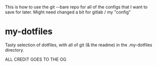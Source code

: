 This is how to use the git --bare repo for all of the configs that I want to save for later.
Might need changed a bit for gitlab / my "config"

# my-dotfiles
Tasty selection of dotfiles, with all of git (&amp; the readme) in the .my-dotfiles directory.


ALL CREDIT GOES TO THE  OG

